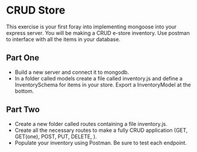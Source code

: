 # CRUD Store

This exercise is your first foray into implementing mongoose into your express server. You will be making a CRUD e-store inventory. Use postman to interface with all the items in your database.

## Part One

* Build a new server and connect it to mongodb.
* In a folder called models create a file called inventory.js and define a InventorySchema for items in your store. Export a InventoryModel at the bottom.

## Part Two

* Create a new folder called routes containing a file inventory.js.
* Create all the necessary routes to make a fully CRUD application (GET, GET(one), POST, PUT, DELETE, ).
* Populate your inventory using Postman. Be sure to test each endpoint.
